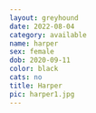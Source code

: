 ```yaml
---
layout: greyhound
date: 2022-08-04
category: available
name: harper
sex: female
dob: 2020-09-11
color: black
cats: no
title: Harper
pic: harper1.jpg
---
```


